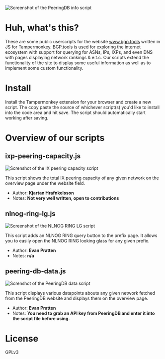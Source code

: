 ![Screenshot of the PeeringDB info script](https://i.imgur.com/E4z5J8L.png)

# Huh, what's this?
These are some public userscripts for the website www.bgp.tools written in JS for Tampermonkey. BGP.tools is used for exploring the internet ecosystem with support for querying for ASNs, IPs, IXPs, and even DNS with pages displaying network rankings & e.t.c. Our scripts extend the functionality of the site to display some useful information as well as to implement some custom functionality.

# Install
Install the Tampermonkey extension for your browser and create a new script. The copy paste the source of whichever script(s) you'd like to install into the code area and hit save. The script should automatically start working after saving.

# Overview of our scripts

## ixp-peering-capacity.js

![Screnshot of the IX peering capacity script](https://i.imgur.com/9sMQt8w.png)

This script shows the total IX peering capacity of any given network on the overview page under the website field.

* Author: **Kjartan Hrafnkelsson**
* Notes: **Not very well written, open to contributions**

## nlnog-ring-lg.js

![Screenshot of the NLNOG RING LG script](https://i.imgur.com/zJBtCjO.png)

This script adds an NLNOG RING query button to the prefix page. It allows you to easily open the NLNOG RING looking glass for any given prefix.

* Author: **Evan Pratten**
* Notes: **n/a**

## peering-db-data.js

![Screnshot of the PeeringDB data script](https://i.imgur.com/Z1xaJjE.png)

This script displays various datapoints abouts any given network fetched from the PeeringDB website and displays them on the overview page. 

* Author: **Evan Pratten**
* Notes: **You need to grab an API key from PeeringDB and enter it into the script file before using.**

# License
GPLv3
